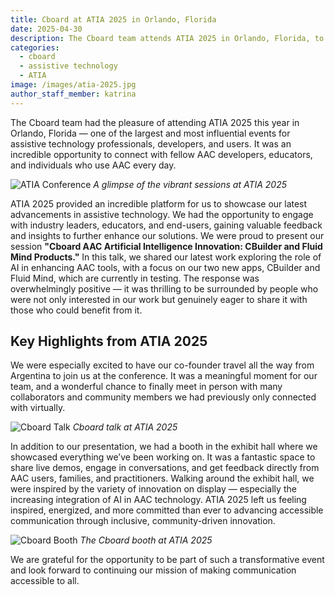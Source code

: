 ```yaml
---
title: Cboard at ATIA 2025 in Orlando, Florida
date: 2025-04-30
description: The Cboard team attends ATIA 2025 in Orlando, Florida, to showcase their assistive technology solutions and connect with industry leaders.
categories:
  - cboard
  - assistive technology
  - ATIA
image: /images/atia-2025.jpg
author_staff_member: katrina
---
```


The Cboard team had the pleasure of attending ATIA 2025 this year in Orlando, Florida — one of the largest and most influential events for assistive technology professionals, developers, and users. It was an incredible opportunity to connect with fellow AAC developers, educators, and individuals who use AAC every day.

![ATIA Conference](/images/atia-2025-session.jpg) _A glimpse of the vibrant sessions at ATIA 2025_

ATIA 2025 provided an incredible platform for us to showcase our latest advancements in assistive technology. We had the opportunity to engage with industry leaders, educators, and end-users, gaining valuable feedback and insights to further enhance our solutions.
We were proud to present our session **"Cboard AAC Artificial Intelligence Innovation: CBuilder and Fluid Mind Products."** In this talk, we shared our latest work exploring the role of AI in enhancing AAC tools, with a focus on our two new apps, CBuilder and Fluid Mind, which are currently in testing. The response was overwhelmingly positive — it was thrilling to be surrounded by people who were not only interested in our work but genuinely eager to share it with those who could benefit from it.

## Key Highlights from ATIA 2025

We were especially excited to have our co-founder travel all the way from Argentina to join us at the conference. It was a meaningful moment for our team, and a wonderful chance to finally meet in person with many collaborators and community members we had previously only connected with virtually.

![Cboard Talk](/images/atia-2025-conference.jpg) _Cboard talk at ATIA 2025_

In addition to our presentation, we had a booth in the exhibit hall where we showcased everything we’ve been working on. It was a fantastic space to share live demos, engage in conversations, and get feedback directly from AAC users, families, and practitioners. Walking around the exhibit hall, we were inspired by the variety of innovation on display — especially the increasing integration of AI in AAC technology.
ATIA 2025 left us feeling inspired, energized, and more committed than ever to advancing accessible communication through inclusive, community-driven innovation.

![Cboard Booth](/images/atia-2025-booth.jpg) _The Cboard booth at ATIA 2025_

We are grateful for the opportunity to be part of such a transformative event and look forward to continuing our mission of making communication accessible to all.




